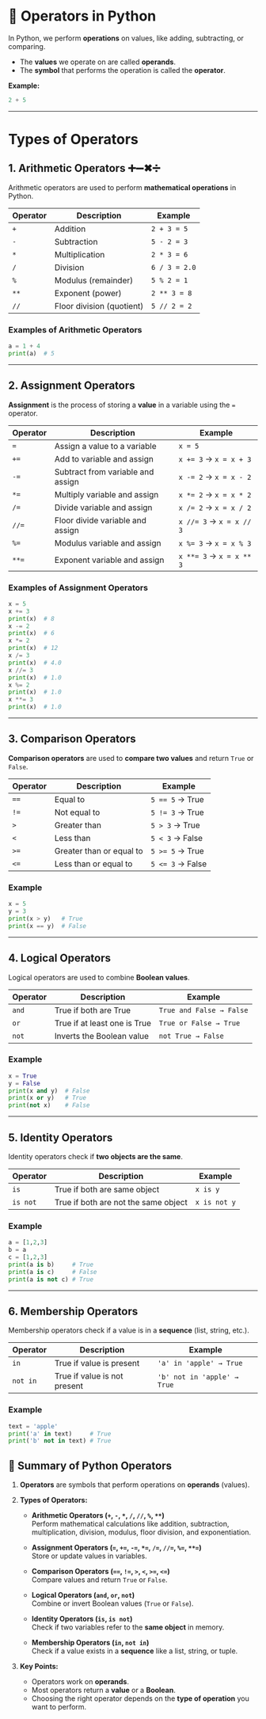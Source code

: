 # 💯 Operators in Python

In Python, we perform **operations** on values, like adding, subtracting, or comparing.

- The **values** we operate on are called **operands**.
- The **symbol** that performs the operation is called the **operator**.

**Example:**
```python
2 + 5
```

---

# Types of Operators

## 1. Arithmetic Operators ➕➖✖➗

Arithmetic operators are used to perform **mathematical operations** in Python.

| Operator | Description                  | Example       |
|----------|------------------------------|---------------|
| `+`      | Addition                     | `2 + 3 = 5`   |
| `-`      | Subtraction                  | `5 - 2 = 3`   | 
| `*`      | Multiplication               | `2 * 3 = 6`   | 
| `/`      | Division                     | `6 / 3 = 2.0` | 
| `%`      | Modulus (remainder)          | `5 % 2 = 1`   | 
| `**`     | Exponent (power)             | `2 ** 3 = 8`  | 
| `//`     | Floor division (quotient)    | `5 // 2 = 2`  |

### Examples of Arithmetic Operators
```python
a = 1 + 4
print(a)  # 5
```

---

## 2. Assignment Operators

**Assignment** is the process of storing a **value** in a variable using the `=` operator.

| Operator | Description | Example |
|----------|-------------|---------|
| `=` | Assign a value to a variable | `x = 5` |
| `+=` | Add to variable and assign | `x += 3` → `x = x + 3` |
| `-=` | Subtract from variable and assign | `x -= 2` → `x = x - 2` |
| `*=` | Multiply variable and assign | `x *= 2` → `x = x * 2` |
| `/=` | Divide variable and assign | `x /= 2` → `x = x / 2` |
| `//=` | Floor divide variable and assign | `x //= 3` → `x = x // 3` |
| `%=` | Modulus variable and assign | `x %= 3` → `x = x % 3` |
| `**=` | Exponent variable and assign | `x **= 3` → `x = x ** 3` |

### Examples of Assignment Operators
```python
x = 5
x += 3
print(x)  # 8
x -= 2
print(x)  # 6
x *= 2
print(x)  # 12
x /= 3
print(x)  # 4.0
x //= 3
print(x)  # 1.0
x %= 2
print(x)  # 1.0
x **= 3
print(x)  # 1.0
```

---

## 3. Comparison Operators

**Comparison operators** are used to **compare two values** and return `True` or `False`.

| Operator | Description | Example |
|----------|-------------|---------|
| `==` | Equal to | `5 == 5` → True |
| `!=` | Not equal to | `5 != 3` → True |
| `>` | Greater than | `5 > 3` → True |
| `<` | Less than | `5 < 3` → False |
| `>=` | Greater than or equal to | `5 >= 5` → True |
| `<=` | Less than or equal to | `5 <= 3` → False |

### Example
```python
x = 5
y = 3
print(x > y)   # True
print(x == y)  # False
```

---

## 4. Logical Operators

Logical operators are used to combine **Boolean values**.

| Operator | Description | Example |
|----------|-------------|---------|
| `and` | True if both are True | `True and False → False` |
| `or` | True if at least one is True | `True or False → True` |
| `not` | Inverts the Boolean value | `not True → False` |

### Example
```python
x = True
y = False
print(x and y)  # False
print(x or y)   # True
print(not x)    # False
```

---

## 5. Identity Operators

Identity operators check if **two objects are the same**.

| Operator | Description | Example |
|----------|-------------|---------|
| `is` | True if both are same object | `x is y` |
| `is not` | True if both are not the same object | `x is not y` |

### Example
```python
a = [1,2,3]
b = a
c = [1,2,3]
print(a is b)     # True
print(a is c)     # False
print(a is not c) # True
```

---

## 6. Membership Operators

Membership operators check if a value is in a **sequence** (list, string, etc.).

| Operator | Description | Example |
|----------|-------------|---------|
| `in` | True if value is present | `'a' in 'apple' → True` |
| `not in` | True if value is not present | `'b' not in 'apple' → True` |

### Example
```python
text = 'apple'
print('a' in text)     # True
print('b' not in text) # True
```
## 📝 Summary of Python Operators

1. **Operators** are symbols that perform operations on **operands** (values).  

2. **Types of Operators:**
   - **Arithmetic Operators (`+`, `-`, `*`, `/`, `//`, `%`, `**`)**  
     Perform mathematical calculations like addition, subtraction, multiplication, division, modulus, floor division, and exponentiation.  
   
   - **Assignment Operators (`=`, `+=`, `-=`, `*=`, `/=`, `//=`, `%=`, `**=`)**  
     Store or update values in variables.  
   
   - **Comparison Operators (`==`, `!=`, `>`, `<`, `>=`, `<=`)**  
     Compare values and return `True` or `False`.  
   
   - **Logical Operators (`and`, `or`, `not`)**  
     Combine or invert Boolean values (`True` or `False`).  
   
   - **Identity Operators (`is`, `is not`)**  
     Check if two variables refer to the **same object** in memory.  
   
   - **Membership Operators (`in`, `not in`)**  
     Check if a value exists in a **sequence** like a list, string, or tuple.  

3. **Key Points:**  
   - Operators work on **operands**.  
   - Most operators return a **value** or a **Boolean**.  
   - Choosing the right operator depends on the **type of operation** you want to perform.
